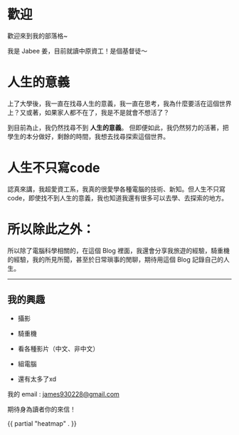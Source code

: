 # 歡迎

歡迎來到我的部落格~

我是 Jabee 姜，目前就讀中原資工！是個基督徒～

# 人生的意義

上了大學後，我一直在找尋人生的意義，我一直在思考，我為什麼要活在這個世界上？又或著，如果家人都不在了，我是不是就會不想活了？

到目前為止，我仍然找尋不到 **人生的意義**。 但即便如此，我仍然努力的活著，把學生的本分做好，剩餘的時間，我想去找尋探索這個世界。

# 人生不只寫code

認真來講，我超愛資工系，我真的很愛學各種電腦的技術、新知。但人生不只寫code，即使找不到人生的意義，我也知道我還有很多可以去學、去探索的地方。

# 所以除此之外：

所以除了電腦科學相關的，在這個 Blog 裡面，我還會分享我旅遊的經驗，騎重機的經驗，我的所見所聞，甚至於日常瑣事的閒聊，期待用這個 Blog 記錄自己的人生。

---

## 我的興趣

- 攝影

- 騎重機

- 看各種影片（中文、非中文）

- 組電腦

- 還有太多了xd

我的 email : james930228@gmail.com

期待身為讀者你的來信！


{{ partial "heatmap" . }}
